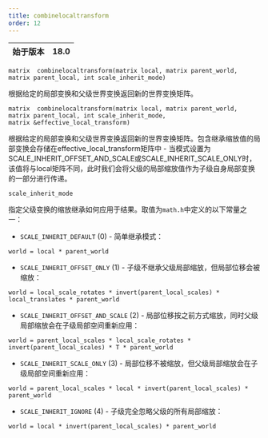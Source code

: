 ```yaml
---
title: combinelocaltransform
order: 12
---
```

| 始于版本 | 18.0 |
| --- | --- |

`matrix  combinelocaltransform(matrix local, matrix parent_world, matrix parent_local, int scale_inherit_mode)`

根据给定的局部变换和父级世界变换返回新的世界变换矩阵。

`matrix  combinelocaltransform(matrix local, matrix parent_world, matrix parent_local, int scale_inherit_mode, matrix &effective_local_transform)`

根据给定的局部变换和父级世界变换返回新的世界变换矩阵。包含继承缩放值的局部变换会存储在effective_local_transform矩阵中 - 当模式设置为SCALE_INHERIT_OFFSET_AND_SCALE或SCALE_INHERIT_SCALE_ONLY时，该值将与local矩阵不同，此时我们会将父级的局部缩放值作为子级自身局部变换的一部分进行传递。

`scale_inherit_mode`

指定父级变换的缩放继承如何应用于结果。取值为`math.h`中定义的以下常量之一：

- `SCALE_INHERIT_DEFAULT` (0) - 简单继承模式：

```vex
world = local * parent_world

```

- `SCALE_INHERIT_OFFSET_ONLY` (1) - 子级不继承父级局部缩放，但局部位移会被缩放：

```vex
world = local_scale_rotates * invert(parent_local_scales) * local_translates * parent_world

```

- `SCALE_INHERIT_OFFSET_AND_SCALE` (2) - 局部位移按之前方式缩放，同时父级局部缩放会在子级局部空间重新应用：

```vex
world = parent_local_scales * local_scale_rotates * invert(parent_local_scales) * T * parent_world

```

- `SCALE_INHERIT_SCALE_ONLY` (3) - 局部位移不被缩放，但父级局部缩放会在子级局部空间重新应用：

```vex
world = parent_local_scales * local * invert(parent_local_scales) * parent_world

```

- `SCALE_INHERIT_IGNORE` (4) - 子级完全忽略父级的所有局部缩放：

```vex
world = local * invert(parent_local_scales) * parent_world

```